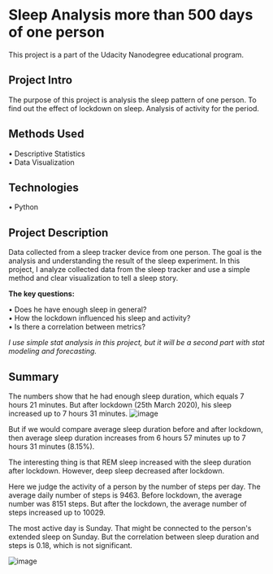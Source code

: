 # Sleep Analysis more than 500 days of one person
This project is a part of the Udacity Nanodegree educational program.

## Project Intro

The purpose of this project is analysis the sleep pattern of one person. To find out the effect of lockdown on sleep. Analysis of activity for the period.

## Methods Used

•	Descriptive Statistics \
•	Data Visualization

## Technologies
•	Python

## Project Description

Data collected from a sleep tracker device from one person. The goal is the analysis and understanding the result of the sleep experiment. In this project, I analyze collected data from the sleep tracker and use a simple method and clear visualization to tell a sleep story.

__The key questions:__

•	Does he have enough sleep in general? \
•	How the lockdown influenced his sleep and activity? \
•	Is there a correlation between metrics?

_I use simple stat analysis in this project, but it will be a second part with stat modeling and forecasting._

## Summary
The numbers show that he had enough sleep duration, which equals 7 hours 21 minutes. But after lockdown (25th March 2020), his sleep increased up to 7 hours 31 minutes.
![image](https://user-images.githubusercontent.com/84743536/120557948-8c93f080-c3b3-11eb-8d82-c53b41e2102a.png)

But if we would compare average sleep duration before and after lockdown, then average sleep duration increases from 6 hours 57 minutes up to 7 hours 31 minutes (8.15%).

The interesting thing is that REM sleep increased with the sleep duration after lockdown. However, deep sleep decreased after lockdown.

Here we judge the activity of a person by the number of steps per day. The average daily number of steps is 9463. Before lockdown, the average number was 8151 steps. But after the lockdown, the average number of steps increased up to 10029.

The most active day is Sunday. That might be connected to the person's extended sleep on Sunday. But the correlation between sleep duration and steps is 0.18, which is not significant.

![image](https://user-images.githubusercontent.com/84743536/120558061-bfd67f80-c3b3-11eb-9228-2e9166016421.png)



